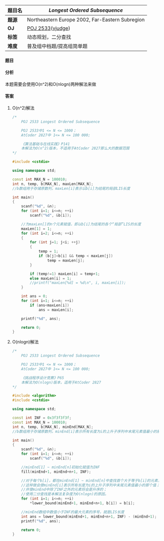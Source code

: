 |题目名|*Longest Ordered Subsequence*|  
|---|---|  
|**题源**|Northeastern Europe 2002, Far-Eastern Subregion|  
|**OJ**|[POJ 2533](http://poj.org/problem?id=2533)([vjudge](https://vjudge.net/problem/POJ-2533))|  
|**标签**|动态规划，二分查找|  
|**难度**|普及组中档题/提高组简单题|  

#### 题目
#### 分析 
本题需要会使用O(n^2)和O(nlogn)两种解法来做
#### 答案
1. O(n^2)解法  
	```cpp
	/*
		POJ 2533 Longest Ordered Subsequence

		POJ 2533中1 <= N <= 1000；
		AtCoder 2827中 1<= N <= 100 000;

		《算法基础与在线实践》P141
		本解法为O(n^2)版本，不适用于AtCoder 2827那么大的数据范围 
	*/ 

	#include <cstdio> 

	using namespace std;

	const int MAX_N = 100010;
	int n, temp, b[MAX_N], maxLen[MAX_N];
	//b数组用于存储原数列，maxLen[i]表示以b[i]为结尾的局部LIS长度

	int main()
	{
		scanf("%d", &n);
		for (int i=1; i<=n; ++i)
			scanf("%d", &b[i]);

		//为maxLen[]的n个元素赋值，即以b[i]为结尾的各个“局部”LIS的长度
		maxLen[1] = 1;
		for (int i=2; i<=n; ++i)
		{
			for (int j=1; j<i; ++j)
			{
				temp = 1;
				if (b[j]<b[i] && temp < maxLen[j])
					temp = maxLen[j];
			}

			if (temp!=1) maxLen[i] = temp+1;
			else maxLen[i] = 1;
			//printf("maxLen[%d] = %d\n", i, maxLen[i]);
		}

		int ans = 0;
		for (int i=1; i<=n; ++i)
			if (ans<maxLen[i])
				ans = maxLen[i];

		printf("%d", ans);

		return 0;
	}
	```

2. O(nlogn)解法  
	```cpp
	/* 
		POJ 2533 Longest Ordered Subsequence

		POJ 2533中1 <= N <= 1000；
		AtCoder 2827中 1<= N <= 100 000;

		《挑战程序设计竞赛》P65 
		本解法为O(nlogn)版本，适用于AtCoder 2827 
	*/

	#include <algorithm> 
	#include <cstdio>

	using namespace std;

	const int INF = 0x3f3f3f3f;
	const int MAX_N = 100010;
	int n, temp, b[MAX_N], minEnd[MAX_N];
	//b数组用于存储原数列，minEnd[i]表示所有长度为i的上升子序列中末尾元素值最小的那个值 

	int main()
	{
		scanf("%d", &n);
		for (int i=1; i<=n; ++i)
			scanf("%d", &b[i]);

		//minEnd[1] ~ minEnd[n]初始化赋值为INF
		fill(minEnd+1, minEnd+n+1, INF);

		//对于每个b[i]，都在minEnd[1] ~ minEnd[n]中查找首个大于等于b[i]的元素，并将其重新赋值为b[i]；
		//这样做会使minEnd[i]表示所有长度为i的上升子序列中末尾元素值最小的那个值； 
		//并使minEnd中除了INF之外的元素将会是升序的；
		//使用二分查找是本解法复杂度为O(nlogn)的原因。
		for (int i=1; i<=n; ++i)
			*lower_bound(minEnd+1, minEnd+n+1, b[i]) = b[i];

		//minEnd数组中数值小于INF的最大元素的序号，就是LIS长度
		int ans = lower_bound(minEnd+1, minEnd+n+1, INF) - (minEnd+1);
		printf("%d", ans); 

		return 0;
	}
	```

